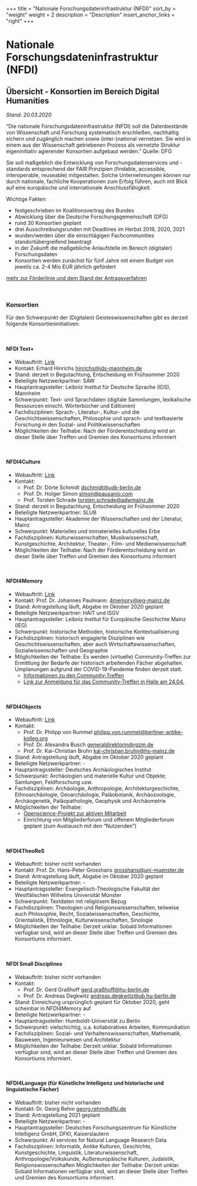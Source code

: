 +++
title = "Nationale Forschungsdateninfrastruktur (NFDI)"
sort_by = "weight"
weight = 2
description = "Description"
insert_anchor_links = "right"
+++

# Nationale Forschungsdateninfrastruktur (NFDI)

## Übersicht - Konsortien im Bereich Digital Humanities

*Stand: 20.03.2020*

“Die nationale Forschungsdateninfrastruktur (NFDI) soll die Datenbestände  von Wissenschaft und Forschung systematisch erschließen, nachhaltig sichern und zugänglich machen sowie (inter-)national vernetzen. Sie wird  in einem aus der Wissenschaft getriebenen Prozess als vernetzte Struktur eigeninitiativ agierender Konsortien aufgebaut werden.” Quelle: DFG

Sie soll maßgeblich die Entwicklung von Forschungsdatenservices und -standards entsprechend der FAIR Prinzipien (findable, accessible, interoperable, reuseable) mitgestalten. Solche Unternehmungen können nur durch nationale, fachliche Kooperationen zum Erfolg führen, auch mit Blick auf eine europäische und internationale Anschlussfähigkeit.

Wichtige Fakten:
* festgeschrieben im Koalitionsvertrag des Bundes
* Abwicklung über die Deutsche Forschungsgemeinschaft (DFG) 
* rund 30 Konsortien geplant
* drei Ausschreibungsrunden mit Deadlines im Herbst 2019, 2020, 2021
* wurden/werden über die einschlägigen Fachcommunities standortübergreifend beantragt 
* in der Zukunft die maßgebliche Anlaufstelle im Bereich (digitaler) Forschungsdaten
* Konsortien werden zunächst für fünf Jahre mit einem Budget von jeweils ca. 2-4 Mio EUR jährlich gefördert

[mehr zur Förderlinie und dem Stand der Antragsverfahren](https://www.dfg.de/foerderung/programme/nfdi/)

<br />

### Konsortien

Für den Schwerpunkt der (Digitalen) Geisteswissenschaften gibt es derzeit folgende Konsortieninitiativen:

<br />

#### NFDI Text+
* Webauftritt: [Link](https://www.text-plus.org/)
* Kontakt: Erhard Hinrichs hinrichs@ids-mannheim.de 
* Stand: derzeit in Begutachtung, Entscheidung im Frühsommer 2020
* Beteiligte Netzwerkpartner: SAW
* Hauptantragssteller: Leibniz Institut für Deutsche Sprache (IDS), Mannheim
* Schwerpunkt: Text- und Sprachdaten (digitale Sammlungen, lexikalische Ressourcen einschl. Wörterbücher und Editionen)
* Fachdisziplinen: Sprach-, Literatur-, Kultur- und die                                 Geschichtswissenschaften, Philosophie und sprach- und textbasierte Forschung in den Sozial- und Politikwissenschaften
* Möglichkeiten der Teilhabe: Nach der Förderentscheidung wird an dieser Stelle über Treffen und Gremien des Konsortiums informiert

<br />

#### NFDI4Culture
* Webauftritt: [Link](https://www.nfdi4culture.de/)
* Kontakt:
  * Prof. Dr. Dörte Schmidt dschmidt@udk-berlin.de
  * Prof. Dr. Holger Simon simon@pausanio.com
  * Prof. Torsten Schrade torsten.schrade@adwmainz.de
* Stand: derzeit in Begutachtung, Entscheidung im Frühsommer 2020
* Beteiligte Netzwerkpartner: SLUB
* Hauptantragssteller: Akademie der Wissenschaften und der Literatur, Mainz
* Schwerpunkt: Materielles und immaterielles kulturelles Erbe
* Fachdisziplinen: Kulturwissenschaften, Musikwissenschaft, Kunstgeschichte, Architektur, Theater-, Film- und Medienwissenschaft
* Möglichkeiten der Teilhabe: Nach der Förderentscheidung wird an dieser Stelle über Treffen und Gremien des Konsortiums informiert

<br />

#### NFDI4Memory
* Webauftritt: [Link](https://4memory.de/)
* Kontakt: Prof. Dr. Johannes Paulmann: 4memory@ieg-mainz.de
* Stand: Antragstellung läuft, Abgabe im Oktober 2020 geplant
* Beteiligte Netzwerkpartner: HAIT und ISGV
* Hauptantragssteller: Leibniz Institut für Europäische Geschichte Mainz (IEG)
* Schwerpunkt: historische Methoden, historische Kontextualisierung
* Fachdisziplinen: historisch engagierte Disziplinen wie Geschichtswissenschaften, aber auch Wirtschaftswissenschaften, Sozialwissenschaften und Geographie
* Möglichkeiten der Teilhabe: Es werden (virtuelle) Community-Treffen zur Ermittlung der Bedarfe der historisch arbeitenden Fächer abgehalten. Umplanungen aufgrund der COVID-19-Pandemie finden derzeit statt.
  * [Informationen zu den Community-Treffen](https://4memory.de/community-treffen/)
  * [Link zur Anmeldung für das Community-Treffen in Halle am 24.04.](https://www.esciences.uni-trier.de/events/event/nfdi4memory-community-treffen-am-24-april-2020-in-halle-saale/)

<br />

#### NFDI4Objects
* Webauftritt: [Link](https://www.nfdi4objects.net/)
* Kontakt:
  * Prof. Dr. Philipp von Rummel philipp.von.rummel@berliner-antike-kolleg.org
  * Prof. Dr. Alexandra Busch generaldirektorin@rgzm.de
  * Prof. Dr. Kai-Christian Bruhn kai-christian.bruhn@hs-mainz.de
* Stand: Antragstellung läuft, Abgabe im Oktober 2020 geplant
* Beteiligte Netzwerkpartner: -
* Hauptantragssteller: Deutsches Archäologisches Institut
* Schwerpunkt: Archäologien und materielle Kultur und Objekte; Samlungen, Feldforschung usw.
* Fachdisziplinen: Archäologie, Anthropologie, Architekturgeschichte, Ethnoarchäologie, Geoarchäologie, Paläobotanik, Archäozoologie, Archäogenetik, Paläopathologie, Geophysik und Archäometrie
* Möglichkeiten der Teilhabe:
  * [Openscience-Projekt zur aktiven Mitarbeit](https://osf.io/4t29e/)
  * Einrichtung von Mitgliederforum und offenem Mitgliederforum geplant (zum Austausch mit den “Nutzenden”)

<br />

#### NFDI4TheoReS
* Webauftritt: bisher nicht vorhanden
* Kontakt: Prof. Dr. Hans-Peter Grosshans grosshans@uni-muenster.de
* Stand: Antragstellung läuft, Abgabe im Oktober 2020 geplant
* Beteiligte Netzwerkpartner: -
* Hauptantragssteller: Evangelisch-Theologische Fakultät der Westfälischen Wilhelms Universität Münster
* Schwerpunkt: Textdaten mit religiösem Bezug
* Fachdisziplinen: Theologien und Religionswissenschaften, teilweise auch Philosophie, Recht, Sozialwissenschaften, Geschichte, Orientalistik, Ethnologie, Kulturwissenschaften, Sinologie
* Möglichkeiten der Teilhabe: Derzeit unklar. Sobald Informationen verfügbar sind, wird an dieser Stelle über Treffen und Gremien des Konsortiums informiert.

<br />

#### NFDI Small Disciplines
* Webauftritt: bisher nicht vorhanden
* Kontakt:
  * Prof. Dr. Gerd Graßhoff gerd.graßhoff@hu-berlin.de
  * Prof. Dr. Andreas Degkwitz andreas.degkwitz@ub.hu-berlin.de
* Stand: Einreichung ursprünglich geplant für Oktober 2020, geht scheinbar in NFDI4Memory auf
* Beteiligte Netzwerkpartner: -
* Hauptantragssteller: Humboldt-Universität zu Berlin
* Schwerpunkt: vielschichtig, u.a. kollaboratives Arbeiten, Kommunikation
* Fachdisziplinen: Sozial- und Verhaltenswissenschaften, Mathematik, Bauwesen, Ingenieurwesen und Architektur
* Möglichkeiten der Teilhabe: Derzeit unklar. Sobald Informationen verfügbar sind, wird an dieser Stelle über Treffen und Gremien des Konsortiums informiert.

<br />

#### NFDI4Language (für Künstliche Intelligenz und historische und linguistische Fächer)
* Webauftritt: bisher nicht vorhanden
* Kontakt: Dr. Georg Rehm georg.rehm@dfki.de
* Stand: Antragstellung 2021 geplant
* Beteiligte Netzwerkpartner: -
* Hauptantragssteller: Deutsches Forschungszentrum für Künstliche Intelligenz GmbH, DFKI, Kaiserslautern
* Schwerpunkt: AI services for Natural Language Research Data
* Fachdisziplinen: Informatik, Antike Kulturen, Geschichte, Kunstgeschichte, Linguistik, Literaturwissenschaft, Anthropologie/Volkskunde, Außereuropäische Kulturen, Judaistik, Religionswissenschaften
Möglichkeiten der Teilhabe: Derzeit unklar. Sobald Informationen verfügbar sind, wird an dieser Stelle über Treffen und Gremien des Konsortiums informiert.
